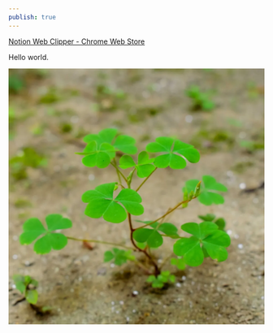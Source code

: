 ```yaml
---
publish: true
---
```

[Notion Web Clipper - Chrome Web Store](https://chromewebstore.google.com/detail/notion-web-clipper/knheggckgoiihginacbkhaalnibhilkk)

Hello world.

![Oxalis.png](./img/Oxalis.png)
